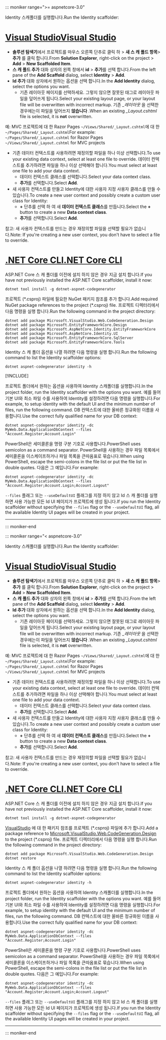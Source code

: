 ::: moniker range=">= aspnetcore-3.0"

<span data-ttu-id="0826a-101">Identity 스캐폴더를 실행합니다.</span><span class="sxs-lookup"><span data-stu-id="0826a-101">Run the Identity scaffolder:</span></span>

# <a name="visual-studio"></a>[<span data-ttu-id="0826a-102">Visual Studio</span><span class="sxs-lookup"><span data-stu-id="0826a-102">Visual Studio</span></span>](#tab/visual-studio)

* <span data-ttu-id="0826a-103">**솔루션 탐색기**에서 프로젝트를 마우스 오른쪽 단추로 클릭 하 > **새 스 캐 폴드 항목**> **추가** 를 클릭 합니다.</span><span class="sxs-lookup"><span data-stu-id="0826a-103">From **Solution Explorer**, right-click on the project > **Add** > **New Scaffolded Item**.</span></span>
* <span data-ttu-id="0826a-104">**스 캐 폴드 추가** 대화 상자의 왼쪽 창에서 **id** > **추가**를 선택 합니다.</span><span class="sxs-lookup"><span data-stu-id="0826a-104">From the left pane of the **Add Scaffold** dialog, select **Identity** > **Add**.</span></span>
* <span data-ttu-id="0826a-105">**Id 추가** 대화 상자에서 원하는 옵션을 선택 합니다.</span><span class="sxs-lookup"><span data-stu-id="0826a-105">In the **Add Identity** dialog, select the options you want.</span></span>
  * <span data-ttu-id="0826a-106">기존 레이아웃 페이지를 선택하세요. 그렇지 않으면 잘못된 태그로 레이아웃 파일을 덮어쓰게 됩니다.</span><span class="sxs-lookup"><span data-stu-id="0826a-106">Select your existing layout page, or your layout file will be overwritten with incorrect markup.</span></span> <span data-ttu-id="0826a-107">기존 *\_레이아웃* 을 선택한 경우에는이 파일을 덮어쓰지 **않습니다** .</span><span class="sxs-lookup"><span data-stu-id="0826a-107">When an existing *\_Layout.cshtml* file is selected, it is **not** overwritten.</span></span>

 <span data-ttu-id="0826a-108">예: MVC 프로젝트에 대 한 Razor Pages `~/Views/Shared/_Layout.cshtml`에 대 한 `~/Pages/Shared/_Layout.cshtml`</span><span class="sxs-lookup"><span data-stu-id="0826a-108">For example: `~/Pages/Shared/_Layout.cshtml` for Razor Pages `~/Views/Shared/_Layout.cshtml` for MVC projects</span></span>
* <span data-ttu-id="0826a-109">기존 데이터 컨텍스트를 사용하려면 재정의할 파일을 하나 이상 선택합니다.</span><span class="sxs-lookup"><span data-stu-id="0826a-109">To use your existing data context, select at least one file to override.</span></span> <span data-ttu-id="0826a-110">데이터 컨텍스트를 추가하려면 파일을 하나 이상 선택해야 합니다.</span><span class="sxs-lookup"><span data-stu-id="0826a-110">You must select at least one file to add your data context.</span></span>
  * <span data-ttu-id="0826a-111">데이터 컨텍스트 클래스를 선택합니다.</span><span class="sxs-lookup"><span data-stu-id="0826a-111">Select your data context class.</span></span>
  * <span data-ttu-id="0826a-112">**추가**를 선택합니다.</span><span class="sxs-lookup"><span data-stu-id="0826a-112">Select **Add**.</span></span>
* <span data-ttu-id="0826a-113">새 사용자 컨텍스트를 만들고 Identity에 대한 사용자 지정 사용자 클래스를 만들 수 있습니다.</span><span class="sxs-lookup"><span data-stu-id="0826a-113">To create a new user context and possibly create a custom user class for Identity:</span></span>
  * <span data-ttu-id="0826a-114">**+** 단추를 선택 하 여 새 **데이터 컨텍스트 클래스**를 만듭니다.</span><span class="sxs-lookup"><span data-stu-id="0826a-114">Select the **+** button to create a new **Data context class**.</span></span>
  * <span data-ttu-id="0826a-115">**추가**를 선택합니다.</span><span class="sxs-lookup"><span data-stu-id="0826a-115">Select **Add**.</span></span>

<span data-ttu-id="0826a-116">참고: 새 사용자 컨텍스트를 만드는 경우 재정의할 파일을 선택할 필요가 없습니다.</span><span class="sxs-lookup"><span data-stu-id="0826a-116">Note: If you're creating a new user context, you don't have to select a file to override.</span></span>

# <a name="net-core-cli"></a>[<span data-ttu-id="0826a-117">.NET Core CLI</span><span class="sxs-lookup"><span data-stu-id="0826a-117">.NET Core CLI</span></span>](#tab/netcore-cli)

<span data-ttu-id="0826a-118">ASP.NET Core 스 캐 폴더를 이전에 설치 하지 않은 경우 지금 설치 합니다.</span><span class="sxs-lookup"><span data-stu-id="0826a-118">If you have not previously installed the ASP.NET Core scaffolder, install it now:</span></span>

```dotnetcli
dotnet tool install -g dotnet-aspnet-codegenerator
```

<span data-ttu-id="0826a-119">프로젝트 (\*.csproj) 파일에 필요한 NuGet 패키지 참조를 추가 합니다.</span><span class="sxs-lookup"><span data-stu-id="0826a-119">Add required NuGet package references to the project (\*.csproj) file.</span></span> <span data-ttu-id="0826a-120">프로젝트 디렉터리에서 다음 명령을 실행 합니다.</span><span class="sxs-lookup"><span data-stu-id="0826a-120">Run the following command in the project directory:</span></span>

```dotnetcli
dotnet add package Microsoft.VisualStudio.Web.CodeGeneration.Design
dotnet add package Microsoft.EntityFrameworkCore.Design
dotnet add package Microsoft.AspNetCore.Identity.EntityFrameworkCore
dotnet add package Microsoft.AspNetCore.Identity.UI
dotnet add package Microsoft.EntityFrameworkCore.SqlServer
dotnet add package Microsoft.EntityFrameworkCore.Tools
```

<span data-ttu-id="0826a-121">Identity 스 캐 폴더 옵션을 나열 하려면 다음 명령을 실행 합니다.</span><span class="sxs-lookup"><span data-stu-id="0826a-121">Run the following command to list the Identity scaffolder options:</span></span>

```dotnetcli
dotnet aspnet-codegenerator identity -h
```

[!INCLUDE[](~/includes/scaffoldTFM.md)]

<span data-ttu-id="0826a-122">프로젝트 폴더에서 원하는 옵션을 사용하여 Identity 스캐폴더를 실행합니다.</span><span class="sxs-lookup"><span data-stu-id="0826a-122">In the project folder, run the Identity scaffolder with the options you want.</span></span> <span data-ttu-id="0826a-123">예를 들어 기본 UI와 최소 파일 수를 사용하여 Identity를 설정하려면 다음 명령을 실행합니다.</span><span class="sxs-lookup"><span data-stu-id="0826a-123">For example, to setup identity with the default UI and the minimum number of files, run the following command.</span></span> <span data-ttu-id="0826a-124">DB 컨텍스트에 대한 올바른 정규화된 이름을 사용합니다.</span><span class="sxs-lookup"><span data-stu-id="0826a-124">Use the correct fully qualified name for your DB context:</span></span>

```dotnetcli
dotnet aspnet-codegenerator identity -dc MyWeb.Data.ApplicationDbContext --files "Account.Register;Account.Login"
```

<span data-ttu-id="0826a-125">PowerShell은 세미콜론을 명령 구분 기호로 사용합니다.</span><span class="sxs-lookup"><span data-stu-id="0826a-125">PowerShell uses semicolon as a command separator.</span></span> <span data-ttu-id="0826a-126">PowerShell을 사용하는 경우 파일 목록에서 세미콜론을 이스케이프하거나 파일 목록을 큰따옴표로 묶습니다.</span><span class="sxs-lookup"><span data-stu-id="0826a-126">When using PowerShell, escape the semi-colons in the file list or put the file list in double quotes.</span></span> <span data-ttu-id="0826a-127">다음은 그 예입니다.</span><span class="sxs-lookup"><span data-stu-id="0826a-127">For example:</span></span>

```dotnetcli
dotnet aspnet-codegenerator identity -dc MyWeb.Data.ApplicationDbContext --files "Account.Register;Account.Login;Account.Logout"
```

<span data-ttu-id="0826a-128">`--files` 플래그 또는 `--useDefaultUI` 플래그를 지정 하지 않고 Id 스 캐 폴더를 실행 하면 사용 가능한 모든 Id UI 페이지가 프로젝트에 생성 됩니다.</span><span class="sxs-lookup"><span data-stu-id="0826a-128">If you run the Identity scaffolder without specifying the `--files` flag or the `--useDefaultUI` flag, all the available Identity UI pages will be created in your project.</span></span>

---

::: moniker-end

::: moniker range="< aspnetcore-3.0"

<span data-ttu-id="0826a-129">Identity 스캐폴더를 실행합니다.</span><span class="sxs-lookup"><span data-stu-id="0826a-129">Run the Identity scaffolder:</span></span>

# <a name="visual-studio"></a>[<span data-ttu-id="0826a-130">Visual Studio</span><span class="sxs-lookup"><span data-stu-id="0826a-130">Visual Studio</span></span>](#tab/visual-studio)

* <span data-ttu-id="0826a-131">**솔루션 탐색기**에서 프로젝트를 마우스 오른쪽 단추로 클릭 하 > **새 스 캐 폴드 항목**> **추가** 를 클릭 합니다.</span><span class="sxs-lookup"><span data-stu-id="0826a-131">From **Solution Explorer**, right-click on the project > **Add** > **New Scaffolded Item**.</span></span>
* <span data-ttu-id="0826a-132">**스 캐 폴드 추가** 대화 상자의 왼쪽 창에서 **id** > **추가**를 선택 합니다.</span><span class="sxs-lookup"><span data-stu-id="0826a-132">From the left pane of the **Add Scaffold** dialog, select **Identity** > **Add**.</span></span>
* <span data-ttu-id="0826a-133">**Id 추가** 대화 상자에서 원하는 옵션을 선택 합니다.</span><span class="sxs-lookup"><span data-stu-id="0826a-133">In the **Add Identity** dialog, select the options you want.</span></span>
  * <span data-ttu-id="0826a-134">기존 레이아웃 페이지를 선택하세요. 그렇지 않으면 잘못된 태그로 레이아웃 파일을 덮어쓰게 됩니다.</span><span class="sxs-lookup"><span data-stu-id="0826a-134">Select your existing layout page, or your layout file will be overwritten with incorrect markup.</span></span> <span data-ttu-id="0826a-135">기존 *\_레이아웃* 을 선택한 경우에는이 파일을 덮어쓰지 **않습니다** .</span><span class="sxs-lookup"><span data-stu-id="0826a-135">When an existing *\_Layout.cshtml* file is selected, it is **not** overwritten.</span></span>

 <span data-ttu-id="0826a-136">예: MVC 프로젝트에 대 한 Razor Pages `~/Views/Shared/_Layout.cshtml`에 대 한 `~/Pages/Shared/_Layout.cshtml`</span><span class="sxs-lookup"><span data-stu-id="0826a-136">For example: `~/Pages/Shared/_Layout.cshtml` for Razor Pages `~/Views/Shared/_Layout.cshtml` for MVC projects</span></span>
* <span data-ttu-id="0826a-137">기존 데이터 컨텍스트를 사용하려면 재정의할 파일을 하나 이상 선택합니다.</span><span class="sxs-lookup"><span data-stu-id="0826a-137">To use your existing data context, select at least one file to override.</span></span> <span data-ttu-id="0826a-138">데이터 컨텍스트를 추가하려면 파일을 하나 이상 선택해야 합니다.</span><span class="sxs-lookup"><span data-stu-id="0826a-138">You must select at least one file to add your data context.</span></span>
  * <span data-ttu-id="0826a-139">데이터 컨텍스트 클래스를 선택합니다.</span><span class="sxs-lookup"><span data-stu-id="0826a-139">Select your data context class.</span></span>
  * <span data-ttu-id="0826a-140">**추가**를 선택합니다.</span><span class="sxs-lookup"><span data-stu-id="0826a-140">Select **Add**.</span></span>
* <span data-ttu-id="0826a-141">새 사용자 컨텍스트를 만들고 Identity에 대한 사용자 지정 사용자 클래스를 만들 수 있습니다.</span><span class="sxs-lookup"><span data-stu-id="0826a-141">To create a new user context and possibly create a custom user class for Identity:</span></span>
  * <span data-ttu-id="0826a-142">**+** 단추를 선택 하 여 새 **데이터 컨텍스트 클래스**를 만듭니다.</span><span class="sxs-lookup"><span data-stu-id="0826a-142">Select the **+** button to create a new **Data context class**.</span></span>
  * <span data-ttu-id="0826a-143">**추가**를 선택합니다.</span><span class="sxs-lookup"><span data-stu-id="0826a-143">Select **Add**.</span></span>

<span data-ttu-id="0826a-144">참고: 새 사용자 컨텍스트를 만드는 경우 재정의할 파일을 선택할 필요가 없습니다.</span><span class="sxs-lookup"><span data-stu-id="0826a-144">Note: If you're creating a new user context, you don't have to select a file to override.</span></span>

# <a name="net-core-cli"></a>[<span data-ttu-id="0826a-145">.NET Core CLI</span><span class="sxs-lookup"><span data-stu-id="0826a-145">.NET Core CLI</span></span>](#tab/netcore-cli)

<span data-ttu-id="0826a-146">ASP.NET Core 스 캐 폴더를 이전에 설치 하지 않은 경우 지금 설치 합니다.</span><span class="sxs-lookup"><span data-stu-id="0826a-146">If you have not previously installed the ASP.NET Core scaffolder, install it now:</span></span>

```dotnetcli
dotnet tool install -g dotnet-aspnet-codegenerator
```

<span data-ttu-id="0826a-147">[VisualStudio](https://www.nuget.org/packages/Microsoft.VisualStudio.Web.CodeGeneration.Design/) 에 대 한 패키지 참조를 프로젝트 (\*.csproj) 파일에 추가 합니다.</span><span class="sxs-lookup"><span data-stu-id="0826a-147">Add a package reference to [Microsoft.VisualStudio.Web.CodeGeneration.Design](https://www.nuget.org/packages/Microsoft.VisualStudio.Web.CodeGeneration.Design/) to the project (\*.csproj) file.</span></span> <span data-ttu-id="0826a-148">프로젝트 디렉터리에서 다음 명령을 실행 합니다.</span><span class="sxs-lookup"><span data-stu-id="0826a-148">Run the following command in the project directory:</span></span>

```dotnetcli
dotnet add package Microsoft.VisualStudio.Web.CodeGeneration.Design
dotnet restore
```

<span data-ttu-id="0826a-149">Identity 스 캐 폴더 옵션을 나열 하려면 다음 명령을 실행 합니다.</span><span class="sxs-lookup"><span data-stu-id="0826a-149">Run the following command to list the Identity scaffolder options:</span></span>

```dotnetcli
dotnet aspnet-codegenerator identity -h
```

<span data-ttu-id="0826a-150">프로젝트 폴더에서 원하는 옵션을 사용하여 Identity 스캐폴더를 실행합니다.</span><span class="sxs-lookup"><span data-stu-id="0826a-150">In the project folder, run the Identity scaffolder with the options you want.</span></span> <span data-ttu-id="0826a-151">예를 들어 기본 UI와 최소 파일 수를 사용하여 Identity를 설정하려면 다음 명령을 실행합니다.</span><span class="sxs-lookup"><span data-stu-id="0826a-151">For example, to setup identity with the default UI and the minimum number of files, run the following command.</span></span> <span data-ttu-id="0826a-152">DB 컨텍스트에 대한 올바른 정규화된 이름을 사용합니다.</span><span class="sxs-lookup"><span data-stu-id="0826a-152">Use the correct fully qualified name for your DB context:</span></span>

```dotnetcli
dotnet aspnet-codegenerator identity -dc MyWeb.Data.ApplicationDbContext --files "Account.Register;Account.Login"
```

<span data-ttu-id="0826a-153">PowerShell은 세미콜론을 명령 구분 기호로 사용합니다.</span><span class="sxs-lookup"><span data-stu-id="0826a-153">PowerShell uses semicolon as a command separator.</span></span> <span data-ttu-id="0826a-154">PowerShell을 사용하는 경우 파일 목록에서 세미콜론을 이스케이프하거나 파일 목록을 큰따옴표로 묶습니다.</span><span class="sxs-lookup"><span data-stu-id="0826a-154">When using PowerShell, escape the semi-colons in the file list or put the file list in double quotes.</span></span> <span data-ttu-id="0826a-155">다음은 그 예입니다.</span><span class="sxs-lookup"><span data-stu-id="0826a-155">For example:</span></span>

```dotnetcli
dotnet aspnet-codegenerator identity -dc MyWeb.Data.ApplicationDbContext --files "Account.Register;Account.Login;Account.Logout"
```

<span data-ttu-id="0826a-156">`--files` 플래그 또는 `--useDefaultUI` 플래그를 지정 하지 않고 Id 스 캐 폴더를 실행 하면 사용 가능한 모든 Id UI 페이지가 프로젝트에 생성 됩니다.</span><span class="sxs-lookup"><span data-stu-id="0826a-156">If you run the Identity scaffolder without specifying the `--files` flag or the `--useDefaultUI` flag, all the available Identity UI pages will be created in your project.</span></span>

---

::: moniker-end